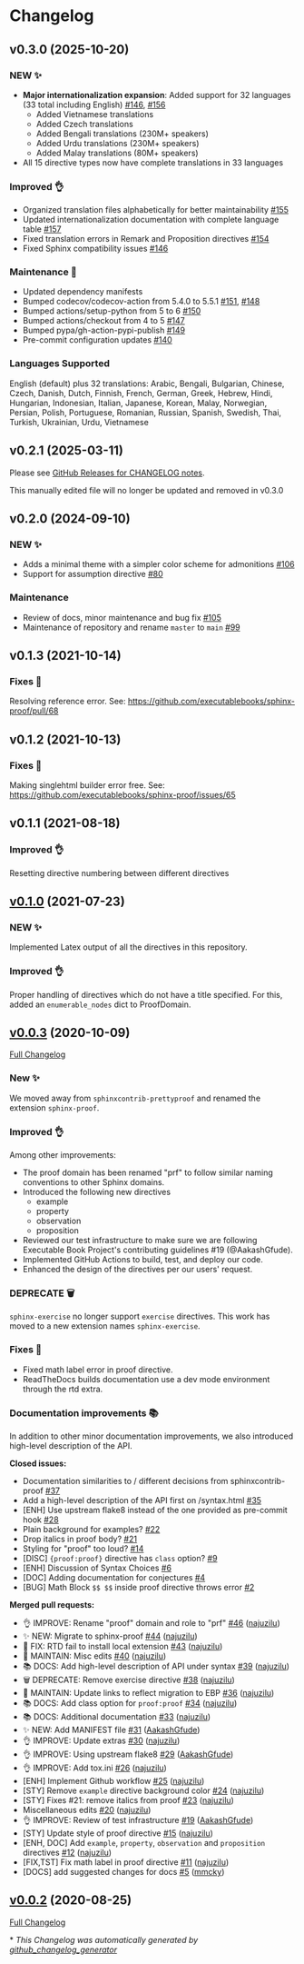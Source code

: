 # Changelog

## v0.3.0 (2025-10-20)

### NEW ✨

- **Major internationalization expansion**: Added support for 32 languages (33 total including English) [\#146](https://github.com/executablebooks/sphinx-proof/pull/146), [\#156](https://github.com/executablebooks/sphinx-proof/pull/156)
  - Added Vietnamese translations
  - Added Czech translations  
  - Added Bengali translations (230M+ speakers)
  - Added Urdu translations (230M+ speakers)
  - Added Malay translations (80M+ speakers)
- All 15 directive types now have complete translations in 33 languages

### Improved 👌

- Organized translation files alphabetically for better maintainability [\#155](https://github.com/executablebooks/sphinx-proof/pull/155)
- Updated internationalization documentation with complete language table [\#157](https://github.com/executablebooks/sphinx-proof/pull/157)
- Fixed translation errors in Remark and Proposition directives [\#154](https://github.com/executablebooks/sphinx-proof/pull/154)
- Fixed Sphinx compatibility issues [\#146](https://github.com/executablebooks/sphinx-proof/pull/146)

### Maintenance 🔧

- Updated dependency manifests
- Bumped codecov/codecov-action from 5.4.0 to 5.5.1 [\#151](https://github.com/executablebooks/sphinx-proof/pull/151), [\#148](https://github.com/executablebooks/sphinx-proof/pull/148)
- Bumped actions/setup-python from 5 to 6 [\#150](https://github.com/executablebooks/sphinx-proof/pull/150)
- Bumped actions/checkout from 4 to 5 [\#147](https://github.com/executablebooks/sphinx-proof/pull/147)
- Bumped pypa/gh-action-pypi-publish [\#149](https://github.com/executablebooks/sphinx-proof/pull/149)
- Pre-commit configuration updates [\#140](https://github.com/executablebooks/sphinx-proof/pull/140)

### Languages Supported

English (default) plus 32 translations: Arabic, Bengali, Bulgarian, Chinese, Czech, Danish, Dutch, Finnish, French, German, Greek, Hebrew, Hindi, Hungarian, Indonesian, Italian, Japanese, Korean, Malay, Norwegian, Persian, Polish, Portuguese, Romanian, Russian, Spanish, Swedish, Thai, Turkish, Ukrainian, Urdu, Vietnamese

## v0.2.1 (2025-03-11)

Please see [GitHub Releases for CHANGELOG notes](https://github.com/executablebooks/sphinx-proof/releases).

This manually edited file will no longer be updated and removed in v0.3.0

## v0.2.0 (2024-09-10)

### NEW ✨

- Adds a minimal theme with a simpler color scheme for admonitions [\#106](https://github.com/executablebooks/sphinx-proof/pull/106)
- Support for assumption directive [\#80](https://github.com/executablebooks/sphinx-proof/pull/80)

### Maintenance

- Review of docs, minor maintenance and bug fix [\#105](https://github.com/executablebooks/sphinx-proof/pull/105)
- Maintenance of repository and rename `master` to `main` [\#99](https://github.com/executablebooks/sphinx-proof/pull/99)


## v0.1.3 (2021-10-14)

### Fixes 🐛

Resolving reference error. See: https://github.com/executablebooks/sphinx-proof/pull/68

## v0.1.2 (2021-10-13)

### Fixes 🐛

Making singlehtml builder error free. See: https://github.com/executablebooks/sphinx-proof/issues/65

## v0.1.1 (2021-08-18)

### Improved 👌

Resetting directive numbering between different directives

## [v0.1.0](https://github.com/executablebooks/sphinx-proof/tree/release-0.1) (2021-07-23)

### NEW ✨

Implemented Latex output of all the directives in this repository.

### Improved 👌

Proper handling of directives which do not have a title specified. For this, added an `enumerable_nodes` dict to ProofDomain.

## [v0.0.3](https://github.com/executablebooks/sphinx-proof/tree/v0.0.3) (2020-10-09)

[Full Changelog](https://github.com/executablebooks/sphinx-proof/compare/v0.0.2...v0.0.3)

### New ✨

We moved away from `sphinxcontrib-prettyproof` and renamed the extension `sphinx-proof`.

### Improved 👌

Among other improvements:

- The proof domain has been renamed "prf" to follow similar naming conventions to other Sphinx domains.
- Introduced the following new directives
	+ example
	+ property
	+ observation
	+ proposition
- Reviewed our test infrastructure to make sure we are following Executable Book Project's contributing guidelines #19 (@AakashGfude).
- Implemented GitHub Actions to build, test, and deploy our code.
- Enhanced the design of the directives per our users' request.


### DEPRECATE 🗑️

`sphinx-exercise` no longer support `exercise` directives. This work has moved to a new extension names `sphinx-exercise`.

### Fixes 🐛

- Fixed math label error in proof directive.
- ReadTheDocs builds documentation use a dev mode environment through the rtd extra.

### Documentation improvements 📚

In addition to other minor documentation improvements, we also introduced high-level description of the API.

**Closed issues:**

- Documentation similarities to / different decisions from sphinxcontrib-proof [\#37](https://github.com/executablebooks/sphinx-proof/issues/37)
- Add a high-level description of the API first on /syntax.html [\#35](https://github.com/executablebooks/sphinx-proof/issues/35)
- \[ENH\] Use upstream flake8 instead of the one provided as pre-commit hook [\#28](https://github.com/executablebooks/sphinx-proof/issues/28)
- Plain background for examples? [\#22](https://github.com/executablebooks/sphinx-proof/issues/22)
- Drop italics in proof body? [\#21](https://github.com/executablebooks/sphinx-proof/issues/21)
- Styling for "proof" too loud? [\#14](https://github.com/executablebooks/sphinx-proof/issues/14)
- \[DISC\] `{proof:proof}` directive has `class` option? [\#9](https://github.com/executablebooks/sphinx-proof/issues/9)
- \[ENH\] Discussion of Syntax Choices [\#6](https://github.com/executablebooks/sphinx-proof/issues/6)
- \[DOC\] Adding documentation for conjectures [\#4](https://github.com/executablebooks/sphinx-proof/issues/4)
- \[BUG\] Math Block `$$ $$` inside proof directive throws error [\#2](https://github.com/executablebooks/sphinx-proof/issues/2)

**Merged pull requests:**

- 👌 IMPROVE: Rename "proof" domain and role to "prf" [\#46](https://github.com/executablebooks/sphinx-proof/pull/46) ([najuzilu](https://github.com/najuzilu))
- ✨ NEW: Migrate to sphinx-proof [\#44](https://github.com/executablebooks/sphinx-proof/pull/44) ([najuzilu](https://github.com/najuzilu))
- 🐛 FIX: RTD fail to install local extension [\#43](https://github.com/executablebooks/sphinx-proof/pull/43) ([najuzilu](https://github.com/najuzilu))
- 🔧 MAINTAIN: Misc edits [\#40](https://github.com/executablebooks/sphinx-proof/pull/40) ([najuzilu](https://github.com/najuzilu))
- 📚 DOCS: Add high-level description of API under syntax [\#39](https://github.com/executablebooks/sphinx-proof/pull/39) ([najuzilu](https://github.com/najuzilu))
- 🗑️ DEPRECATE: Remove exercise directive [\#38](https://github.com/executablebooks/sphinx-proof/pull/38) ([najuzilu](https://github.com/najuzilu))
- 🔧 MAINTAIN: Update links to reflect migration to EBP [\#36](https://github.com/executablebooks/sphinx-proof/pull/36) ([najuzilu](https://github.com/najuzilu))
- 📚 DOCS: Add class option for `proof:proof` [\#34](https://github.com/executablebooks/sphinx-proof/pull/34) ([najuzilu](https://github.com/najuzilu))
- 📚 DOCS: Additional documentation [\#33](https://github.com/executablebooks/sphinx-proof/pull/33) ([najuzilu](https://github.com/najuzilu))
- ✨️ NEW: Add MANIFEST file [\#31](https://github.com/executablebooks/sphinx-proof/pull/31) ([AakashGfude](https://github.com/AakashGfude))
- 👌️ IMPROVE: Update extras [\#30](https://github.com/executablebooks/sphinx-proof/pull/30) ([najuzilu](https://github.com/najuzilu))
- 👌️ IMPROVE: Using upstream flake8 [\#29](https://github.com/executablebooks/sphinx-proof/pull/29) ([AakashGfude](https://github.com/AakashGfude))
- 👌️ IMPROVE: Add tox.ini [\#26](https://github.com/executablebooks/sphinx-proof/pull/26) ([najuzilu](https://github.com/najuzilu))
- \[ENH\] Implement Github workflow [\#25](https://github.com/executablebooks/sphinx-proof/pull/25) ([najuzilu](https://github.com/najuzilu))
- \[STY\] Remove `example` directive background color [\#24](https://github.com/executablebooks/sphinx-proof/pull/24) ([najuzilu](https://github.com/najuzilu))
- \[STY\] Fixes \#21: remove italics from proof [\#23](https://github.com/executablebooks/sphinx-proof/pull/23) ([najuzilu](https://github.com/najuzilu))
- Miscellaneous edits [\#20](https://github.com/executablebooks/sphinx-proof/pull/20) ([najuzilu](https://github.com/najuzilu))
- 👌️ IMPROVE:  Review of test infrastructure [\#19](https://github.com/executablebooks/sphinx-proof/pull/19) ([AakashGfude](https://github.com/AakashGfude))
- \[STY\] Update style of proof directive [\#15](https://github.com/executablebooks/sphinx-proof/pull/15) ([najuzilu](https://github.com/najuzilu))
- \[ENH, DOC\] Add `example`, `property`, `observation` and `proposition` directives [\#12](https://github.com/executablebooks/sphinx-proof/pull/12) ([najuzilu](https://github.com/najuzilu))
- \[FIX,TST\] Fix math label in proof directive [\#11](https://github.com/executablebooks/sphinx-proof/pull/11) ([najuzilu](https://github.com/najuzilu))
- \[DOCS\] add suggested changes for docs [\#5](https://github.com/executablebooks/sphinx-proof/pull/5) ([mmcky](https://github.com/mmcky))

## [v0.0.2](https://github.com/executablebooks/sphinx-proof/tree/v0.0.2) (2020-08-25)

[Full Changelog](https://github.com/executablebooks/sphinx-proof/compare/7977433b6888f1bdbfcda0b41c8cc226d539758e...v0.0.2)



\* *This Changelog was automatically generated by [github_changelog_generator](https://github.com/github-changelog-generator/github-changelog-generator)*

